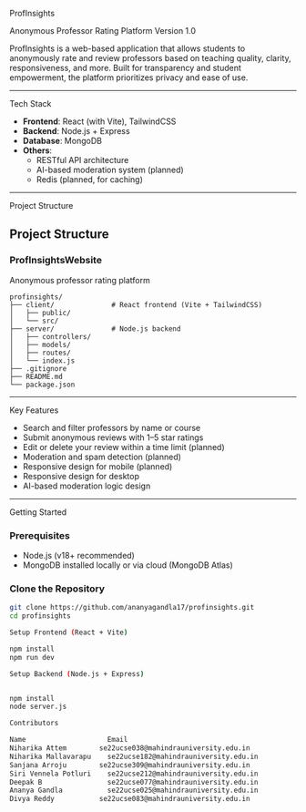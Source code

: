 ProfInsights

Anonymous Professor Rating Platform
Version 1.0

ProfInsights is a web-based application that allows students to anonymously rate and review professors based on teaching quality, clarity, responsiveness, and more. Built for transparency and student empowerment, the platform prioritizes privacy and ease of use.

---
Tech Stack

- **Frontend**: React (with Vite), TailwindCSS
- **Backend**: Node.js + Express
- **Database**: MongoDB
- **Others**: 
  - RESTful API architecture
  - AI-based moderation system (planned)
  - Redis (planned, for caching)

---
Project Structure

## Project Structure

### ProfInsightsWebsite
Anonymous professor rating platform

```text
profinsights/
├── client/              # React frontend (Vite + TailwindCSS)
│   ├── public/
│   └── src/
├── server/              # Node.js backend
│   ├── controllers/
│   ├── models/
│   ├── routes/
│   └── index.js
├── .gitignore
├── README.md
└── package.json
```


---

 Key Features

- Search and filter professors by name or course
- Submit anonymous reviews with 1–5 star ratings
- Edit or delete your review within a time limit (planned)
- Moderation and spam detection (planned)
- Responsive design for mobile (planned)
- Responsive design for desktop
- AI-based moderation logic design


---
Getting Started

### Prerequisites

- Node.js (v18+ recommended)
- MongoDB installed locally or via cloud (MongoDB Atlas)

### Clone the Repository

```bash
git clone https://github.com/ananyagandla17/profinsights.git
cd profinsights

Setup Frontend (React + Vite)

npm install
npm run dev

Setup Backend (Node.js + Express)


npm install
node server.js 

Contributors

Name	                Email
Niharika Attem	      se22ucse038@mahindrauniversity.edu.in
Niharika Mallavarapu	se22ucse182@mahindrauniversity.edu.in
Sanjana Arroju	      se22ucse309@mahindrauniversity.edu.in
Siri Vennela Potluri	se22ucse212@mahindrauniversity.edu.in
Deepak B	            se22ucse077@mahindrauniversity.edu.in
Ananya Gandla	        se22ucse025@mahindrauniversity.edu.in
Divya Reddy	          se22ucse083@mahindrauniversity.edu.in

